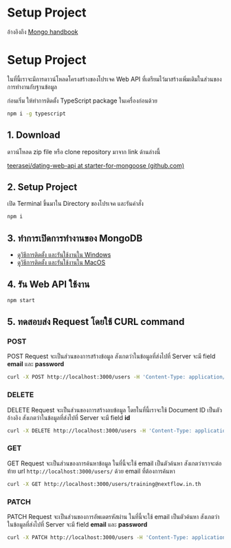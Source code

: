 
# Setup Project

อ้างอิงถึง [Mongo handbook](https://github.com/teerasej/mongodb-dba-workshop) 

# Setup Project

ในที่นี้เราจะมีการดาวน์โหลดโครงสร้างของโปรเจค Web API ที่เตรียมไว้มาสร้างเพิ่มเติมในส่วนของการทำงานกับฐานข้อมูล

ก่อนเริ่ม ให้ทำการติดตั้ง TypeScript package ในเครื่องก่อนด้วย 

```bash
npm i -g typescript
```

## 1. Download

ดาวน์โหลด zip file หรือ clone repository มาจาก link ด้านล่างนี้

[teerasej/dating-web-api at starter-for-mongoose (github.com)](https://github.com/teerasej/dating-web-api/tree/starter-for-mongoose)

## 2. Setup Project

เปิด Terminal ขึ้นมาใน Directory ของโปรเจค และรันคำสั่ง

```bash
npm i 
```

## 3. ทำการเปิดการทำงานของ MongoDB

- [ดูวิธีการติดตั้ง และรันใช้งานใน Windows](https://nextflow.in.th/2021/mongodb-5-windows-install-thai/)
- [ดูวิธีการติดตั้ง และรันใช้งานใน MacOS](https://nextflow.in.th/2017/install-and-start-mongodb-macos-osx-thai/)

## 4. รัน Web API ใช้งาน

```bash
npm start
```

## 5. ทดสอบส่ง Request โดยใช้ CURL command

### POST

POST Request จะเป็นส่วนของการสร้างข้อมูล สังเกตว่าในข้อมูลที่ส่งไปที่ Server จะมี field **email** และ **password**

```bash
curl -X POST http://localhost:3000/users -H 'Content-Type: application/json' -d '{"email":"training@nextflow.in.th","password":"111222"}'
```

### DELETE

DELETE Request จะเป็นส่วนของการสร้างลบข้อมูล โดยในที่นี้เราจะใช้ Document ID เป็นตัวอ้างอิง สังเกตว่าในข้อมูลที่ส่งไปที่ Server จะมี field **id**

```bash
curl -X DELETE http://localhost:3000/users -H 'Content-Type: application/json' -d '{ "id": "61c089efc246a7de85c98ce1" }'
```

### GET

GET Request จะเป็นส่วนของการค้นหาข้อมูล ในที่นี้จะใช้ email เป็นตัวค้นหา สังเกตว่าเราจะต่อท้าย url `http://localhost:3000/users/` ด้วย email ที่ต้องการค้นหา

```bash
curl -X GET http://localhost:3000/users/training@nextflow.in.th
```

### PATCH

PATCH Request จะเป็นส่วนของการอัพเดตรหัสผ่าน ในที่นี้จะใช้ email เป็นตัวค้นหา สังเกตว่าในข้อมูลที่ส่งไปที่ Server จะมี field **email** และ **password**

```bash
curl -X PATCH http://localhost:3000/users -H 'Content-Type: application/json' -d '{"email":"training@nextflow.in.th","password":"444555"}'
```